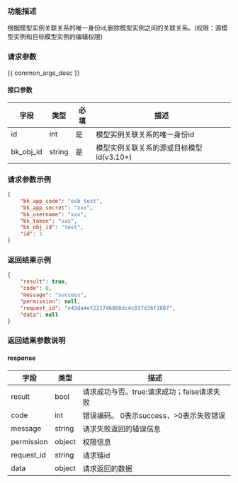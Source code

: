 ### 功能描述

根据模型实例关联关系的唯一身份id,删除模型实例之间的关联关系。(权限：源模型实例和目标模型实例的编辑权限)

### 请求参数

{{ common_args_desc }}

#### 接口参数
| 字段                 |  类型      | 必填	   |  描述          |
|----------------------|------------|--------|-----------------------------|
| id           | int     | 是    | 模型实例关联关系的唯一身份id             |
| bk_obj_id    | string    | 是    | 模型实例关联关系的源或目标模型id(v3.10+) |

### 请求参数示例

``` json
{
    "bk_app_code": "esb_test",
    "bk_app_secret": "xxx",
    "bk_username": "xxx",
    "bk_token": "xxx",
    "bk_obj_id": "test",
    "id": 1
}
```

### 返回结果示例

```json
{
    "result": true,
    "code": 0,
    "message": "success",
    "permission": null,
    "request_id": "e43da4ef221746868dc4c837d36f3807",
    "data": null
}

```

### 返回结果参数说明

#### response

| 字段       | 类型     | 描述         |
|------------|----------|--------------|
| result | bool | 请求成功与否。true:请求成功；false请求失败 |
| code | int | 错误编码。 0表示success，>0表示失败错误 |
| message | string | 请求失败返回的错误信息 |
| permission    | object | 权限信息    |
| request_id    | string | 请求链id    |
| data | object | 请求返回的数据 |

